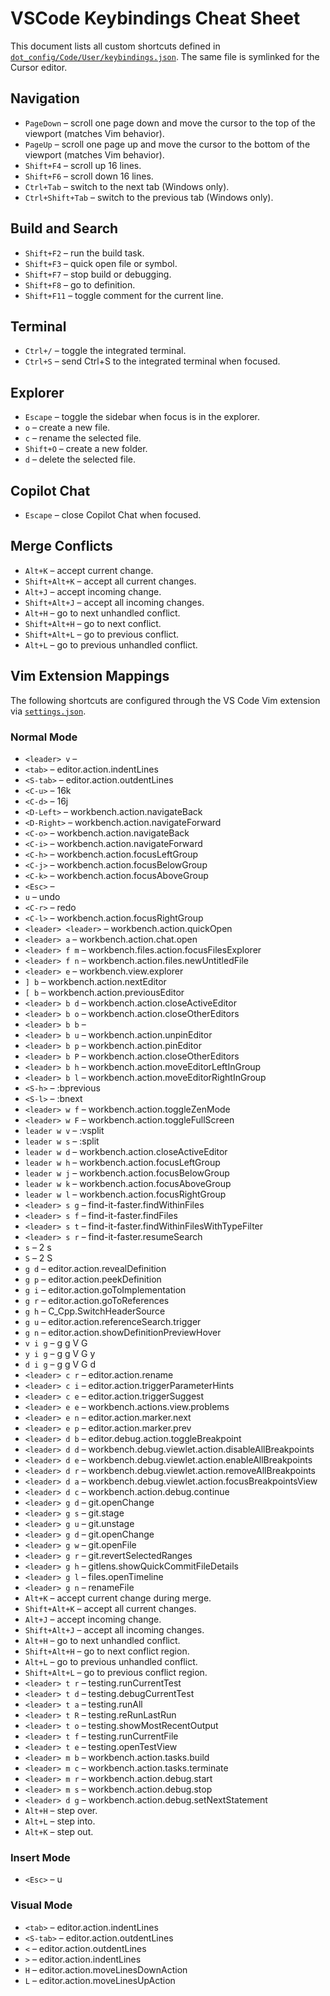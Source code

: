 # VSCode Keybindings Cheat Sheet

This document lists all custom shortcuts defined in [`dot_config/Code/User/keybindings.json`](../dot_config/Code/User/keybindings.json). The same file is symlinked for the Cursor editor.

## Navigation
- `PageDown` – scroll one page down and move the cursor to the top of the viewport (matches Vim behavior).
- `PageUp` – scroll one page up and move the cursor to the bottom of the viewport (matches Vim behavior).
- `Shift+F4` – scroll up 16 lines.
- `Shift+F6` – scroll down 16 lines.
- `Ctrl+Tab` – switch to the next tab (Windows only).
- `Ctrl+Shift+Tab` – switch to the previous tab (Windows only).

## Build and Search
- `Shift+F2` – run the build task.
- `Shift+F3` – quick open file or symbol.
- `Shift+F7` – stop build or debugging.
- `Shift+F8` – go to definition.
- `Shift+F11` – toggle comment for the current line.

## Terminal
- `Ctrl+/` – toggle the integrated terminal.
- `Ctrl+S` – send Ctrl+S to the integrated terminal when focused.

## Explorer
- `Escape` – toggle the sidebar when focus is in the explorer.
- `o` – create a new file.
- `c` – rename the selected file.
- `Shift+O` – create a new folder.
- `d` – delete the selected file.

## Copilot Chat
- `Escape` – close Copilot Chat when focused.

## Merge Conflicts
- `Alt+K` – accept current change.
- `Shift+Alt+K` – accept all current changes.
- `Alt+J` – accept incoming change.
- `Shift+Alt+J` – accept all incoming changes.
- `Alt+H` – go to next unhandled conflict.
- `Shift+Alt+H` – go to next conflict.
- `Shift+Alt+L` – go to previous conflict.
- `Alt+L` – go to previous unhandled conflict.


## Vim Extension Mappings

The following shortcuts are configured through the VS Code Vim extension via [`settings.json`](../dot_config/Code/User/settings.json).

### Normal Mode
- `<leader> v` – <C-v>
- `<tab>` – editor.action.indentLines
- `<S-tab>` – editor.action.outdentLines
- `<C-u>` – 16k
- `<C-d>` – 16j
- `<D-Left>` – workbench.action.navigateBack
- `<D-Right>` – workbench.action.navigateForward
- `<C-o>` – workbench.action.navigateBack
- `<C-i>` – workbench.action.navigateForward
- `<C-h>` – workbench.action.focusLeftGroup
- `<C-j>` – workbench.action.focusBelowGroup
- `<C-k>` – workbench.action.focusAboveGroup
- `<Esc>` – <Esc>
- `u` – undo
- `<C-r>` – redo
- `<C-l>` – workbench.action.focusRightGroup
- `<leader> <leader>` – workbench.action.quickOpen
- `<leader> a` – workbench.action.chat.open
- `<leader> f m` – workbench.files.action.focusFilesExplorer
- `<leader> f n` – workbench.action.files.newUntitledFile
- `<leader> e` – workbench.view.explorer
- `] b` – workbench.action.nextEditor
- `[ b` – workbench.action.previousEditor
- `<leader> b d` – workbench.action.closeActiveEditor
- `<leader> b o` – workbench.action.closeOtherEditors
- `<leader> b b` – <C-6>
- `<leader> b u` – workbench.action.unpinEditor
- `<leader> b p` – workbench.action.pinEditor
- `<leader> b P` – workbench.action.closeOtherEditors
- `<leader> b h` – workbench.action.moveEditorLeftInGroup
- `<leader> b l` – workbench.action.moveEditorRightInGroup
- `<S-h>` – :bprevious
- `<S-l>` – :bnext
- `<leader> w f` – workbench.action.toggleZenMode
- `<leader> w F` – workbench.action.toggleFullScreen
- `leader w v` – :vsplit
- `leader w s` – :split
- `leader w d` – workbench.action.closeActiveEditor
- `leader w h` – workbench.action.focusLeftGroup
- `leader w j` – workbench.action.focusBelowGroup
- `leader w k` – workbench.action.focusAboveGroup
- `leader w l` – workbench.action.focusRightGroup
- `<leader> s g` – find-it-faster.findWithinFiles
- `<leader> s f` – find-it-faster.findFiles
- `<leader> s t` – find-it-faster.findWithinFilesWithTypeFilter
- `<leader> s r` – find-it-faster.resumeSearch
- `s` – <leader> <leader> 2 s
- `S` – <leader> <leader> 2 S
- `g d` – editor.action.revealDefinition
- `g p` – editor.action.peekDefinition
- `g i` – editor.action.goToImplementation
- `g r` – editor.action.goToReferences
- `g h` – C_Cpp.SwitchHeaderSource
- `g u` – editor.action.referenceSearch.trigger
- `g n` – editor.action.showDefinitionPreviewHover
- `v i g` – g g V G
- `y i g` – g g V G y
- `d i g` – g g V G d
- `<leader> c r` – editor.action.rename
- `<leader> c i` – editor.action.triggerParameterHints
- `<leader> c e` – editor.action.triggerSuggest
- `<leader> e e` – workbench.actions.view.problems
- `<leader> e n` – editor.action.marker.next
- `<leader> e p` – editor.action.marker.prev
- `<leader> d b` – editor.debug.action.toggleBreakpoint
- `<leader> d d` – workbench.debug.viewlet.action.disableAllBreakpoints
- `<leader> d e` – workbench.debug.viewlet.action.enableAllBreakpoints
- `<leader> d r` – workbench.debug.viewlet.action.removeAllBreakpoints
- `<leader> d a` – workbench.debug.viewlet.action.focusBreakpointsView
- `<leader> d c` – workbench.action.debug.continue
- `<leader> g d` – git.openChange
- `<leader> g s` – git.stage
- `<leader> g u` – git.unstage
- `<leader> g d` – git.openChange
- `<leader> g w` – git.openFile
- `<leader> g r` – git.revertSelectedRanges
- `<leader> g h` – gitlens.showQuickCommitFileDetails
- `<leader> g l` – files.openTimeline
- `<leader> g n` – renameFile
- `Alt+K` – accept current change during merge.
- `Shift+Alt+K` – accept all current changes.
- `Alt+J` – accept incoming change.
- `Shift+Alt+J` – accept all incoming changes.
- `Alt+H` – go to next unhandled conflict.
- `Shift+Alt+H` – go to next conflict region.
- `Alt+L` – go to previous unhandled conflict.
- `Shift+Alt+L` – go to previous conflict region.
- `<leader> t r` – testing.runCurrentTest
- `<leader> t d` – testing.debugCurrentTest
- `<leader> t a` – testing.runAll
- `<leader> t R` – testing.reRunLastRun
- `<leader> t o` – testing.showMostRecentOutput
- `<leader> t f` – testing.runCurrentFile
- `<leader> t e` – testing.openTestView
- `<leader> m b` – workbench.action.tasks.build
- `<leader> m c` – workbench.action.tasks.terminate
- `<leader> m r` – workbench.action.debug.start
- `<leader> m s` – workbench.action.debug.stop
- `<leader> d g` – workbench.action.debug.setNextStatement
- `Alt+H` – step over.
- `Alt+L` – step into.
- `Alt+K` – step out.
### Insert Mode

- `<Esc>` – <Esc> <C-g>u

### Visual Mode
- `<tab>` – editor.action.indentLines
- `<S-tab>` – editor.action.outdentLines
- `<` – editor.action.outdentLines
- `>` – editor.action.indentLines
- `H` – editor.action.moveLinesDownAction
- `L` – editor.action.moveLinesUpAction
